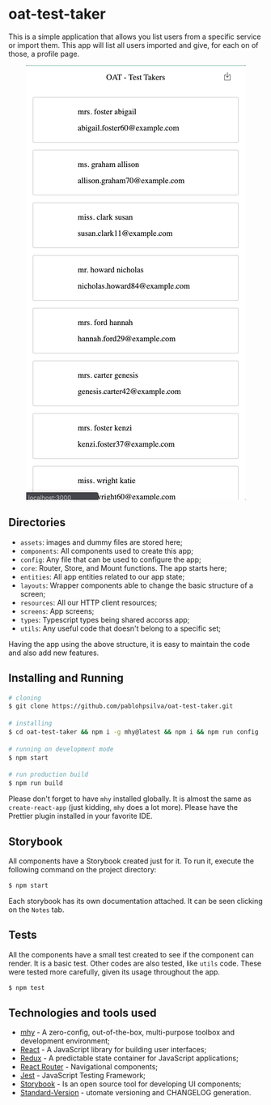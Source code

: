 # oat-test-taker

This is a simple application that allows you list users from a specific service or import them.
This app will list all users imported and give, for each on of those, a profile page.

<p align="center">
  <img src="./prototype/oattesttaker.gif">
</p>

## Directories

* `assets`: images and dummy files are stored here;
* `components`: All components used to create this app;
* `config`: Any file that can be used to configure the app;
* `core`: Router, Store, and Mount functions. The app starts here;
* `entities`: All app entities related to our app state;
* `layouts`: Wrapper components able to change the basic structure of a screen;
* `resources`: All our HTTP client resources;
* `screens`: App screens;
* `types`: Typescript types being shared accorss app;
* `utils`: Any useful code that doesn't belong to a specific set;

Having the app using the above structure, it is easy to maintain the code and also add
new features.

## Installing and Running
```bash
# cloning
$ git clone https://github.com/pablohpsilva/oat-test-taker.git

# installing
$ cd oat-test-taker && npm i -g mhy@latest && npm i && npm run config

# running on development mode
$ npm start

# run production build
$ npm run build
```

Please don't forget to have `mhy` installed globally. It is almost the same as `create-react-app` (just kidding, `mhy` does a lot more).
Please have the Prettier plugin installed in your favorite IDE.

## Storybook

All components have a Storybook created just for it. To run it, execute the following command on the
project directory:

```bash
$ npm start
```

Each storybook has its own documentation attached. It can be seen clicking on the `Notes` tab.

## Tests

All the components have a small test created to see if the component can render. It is a basic
test.
Other codes are also tested, like `utils` code. These were tested more carefully, given its
usage throughout the app.

```bash
$ npm test
```

## Technologies and tools used
* [mhy](https://mhy.js.org) - A zero-config, out-of-the-box, multi-purpose toolbox and development environment;
* [React](https://reactjs.org/) - A JavaScript library for building user interfaces;
* [Redux](https://react-redux.js.org/) - A predictable state container for JavaScript applications;
* [React Router](https://reacttraining.com/react-router/web/guides/quick-start) - Navigational components;
* [Jest](https://jestjs.io/) - JavaScript Testing Framework;
* [Storybook](https://storybook.js.org/) - Is an open source tool for developing UI components;
* [Standard-Version](https://github.com/conventional-changelog/standard-version) - utomate versioning and CHANGELOG generation.